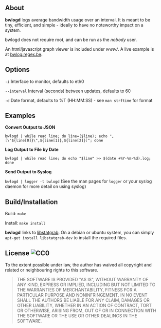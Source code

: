 About
---------------
**bwlogd** logs average bandwidth usage over an interval. It is meant to be tiny, efficient, and simple - ideally to have no noteworthy impact on a system.

bwlogd does not require root, and can be run as the *nobody* user.

An html/javascript graph viewer is included under *www/*. A live example is at [bwlog.regex.be](http://bwlog.regex.be).

Options
---------------
`-i` Interface to monitor, defaults to eth0

`--interval` Interval (seconds) between updates, defaults to 60

`-d` Date format, defaults to %T (HH:MM:SS) - see `man strftime` for format

Examples
---------------
**Convert Output to JSON**

`bwlogd | while read line; do line=($line); echo ",[\"${line[0]}\",${line[1]},${line[2]}]"; done`

**Log Output to File by Date**

`bwlogd | while read line; do echo "$line" >> $(date +%Y-%m-%d).log; done`

**Send Output to Syslog**

`bwlogd | logger -t bwlogd`
(See the man pages for `logger` or your syslog daemon for more detail on using syslog)

Build/Installation
---------------
Build: `make`

Install: `make install`

**bwlogd** links to [libstatgrab](https://github.com/i-scream/libstatgrab). On a debian or ubuntu system, you can simply `apt-get install libstatgrab-dev` to install the required files.


License ![CC0](https://i.creativecommons.org/p/zero/1.0/80x15.png)
---------------
To the extent possible under law, the author has waived all copyright and related or neighbouring rights to this software. 

>THE SOFTWARE IS PROVIDED "AS IS", WITHOUT WARRANTY OF ANY KIND, EXPRESS OR IMPLIED, INCLUDING BUT NOT LIMITED TO THE WARRANTIES OF MERCHANTABILITY, FITNESS FOR A PARTICULAR PURPOSE AND NONINFRINGEMENT. IN NO EVENT SHALL THE AUTHORS BE LIABLE FOR ANY CLAIM, DAMAGES OR OTHER LIABILITY, WHETHER IN AN ACTION OF CONTRACT, TORT OR OTHERWISE, ARISING FROM, OUT OF OR IN CONNECTION WITH THE SOFTWARE OR THE USE OR OTHER DEALINGS IN THE SOFTWARE.
